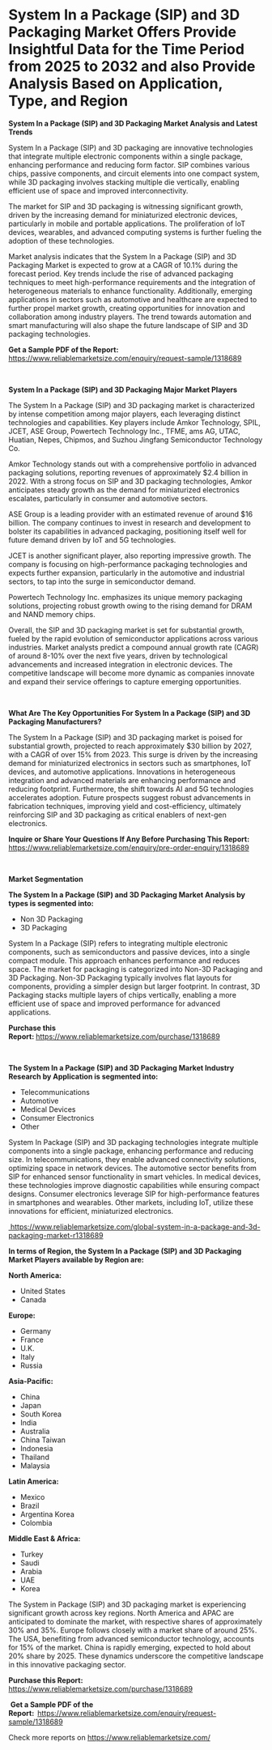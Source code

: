 <p><h1>System In a Package (SIP) and 3D Packaging Market Offers Provide Insightful Data for the Time Period from 2025 to 2032 and also Provide Analysis Based on Application, Type, and Region</h1></p><p><strong>System In a Package (SIP) and 3D Packaging Market Analysis and Latest Trends</strong></p>
<p><p>System In a Package (SIP) and 3D packaging are innovative technologies that integrate multiple electronic components within a single package, enhancing performance and reducing form factor. SIP combines various chips, passive components, and circuit elements into one compact system, while 3D packaging involves stacking multiple die vertically, enabling efficient use of space and improved interconnectivity. </p><p>The market for SIP and 3D packaging is witnessing significant growth, driven by the increasing demand for miniaturized electronic devices, particularly in mobile and portable applications. The proliferation of IoT devices, wearables, and advanced computing systems is further fueling the adoption of these technologies. </p><p>Market analysis indicates that the System In a Package (SIP) and 3D Packaging Market is expected to grow at a CAGR of 10.1% during the forecast period. Key trends include the rise of advanced packaging techniques to meet high-performance requirements and the integration of heterogeneous materials to enhance functionality. Additionally, emerging applications in sectors such as automotive and healthcare are expected to further propel market growth, creating opportunities for innovation and collaboration among industry players. The trend towards automation and smart manufacturing will also shape the future landscape of SIP and 3D packaging technologies.</p></p>
<p><strong>Get a Sample PDF of the Report:&nbsp;</strong> <a href="https://www.reliablemarketsize.com/enquiry/request-sample/1318689?utm_campaign=1832&utm_medium=2&utm_source=Github&utm_content=ia&utm_term=13022025&utm_id=system-in-a-package-sip-and-3d-packaging">https://www.reliablemarketsize.com/enquiry/request-sample/1318689</a></p>
<p>&nbsp;</p>
<p><strong>System In a Package (SIP) and 3D Packaging Major Market Players</strong></p>
<p><p>The System In a Package (SIP) and 3D packaging market is characterized by intense competition among major players, each leveraging distinct technologies and capabilities. Key players include Amkor Technology, SPIL, JCET, ASE Group, Powertech Technology Inc., TFME, ams AG, UTAC, Huatian, Nepes, Chipmos, and Suzhou Jingfang Semiconductor Technology Co.</p><p>Amkor Technology stands out with a comprehensive portfolio in advanced packaging solutions, reporting revenues of approximately $2.4 billion in 2022. With a strong focus on SIP and 3D packaging technologies, Amkor anticipates steady growth as the demand for miniaturized electronics escalates, particularly in consumer and automotive sectors.</p><p>ASE Group is a leading provider with an estimated revenue of around $16 billion. The company continues to invest in research and development to bolster its capabilities in advanced packaging, positioning itself well for future demand driven by IoT and 5G technologies.</p><p>JCET is another significant player, also reporting impressive growth. The company is focusing on high-performance packaging technologies and expects further expansion, particularly in the automotive and industrial sectors, to tap into the surge in semiconductor demand.</p><p>Powertech Technology Inc. emphasizes its unique memory packaging solutions, projecting robust growth owing to the rising demand for DRAM and NAND memory chips.</p><p>Overall, the SIP and 3D packaging market is set for substantial growth, fueled by the rapid evolution of semiconductor applications across various industries. Market analysts predict a compound annual growth rate (CAGR) of around 8-10% over the next five years, driven by technological advancements and increased integration in electronic devices. The competitive landscape will become more dynamic as companies innovate and expand their service offerings to capture emerging opportunities.</p></p>
<p>&nbsp;</p>
<p><strong>What Are The Key Opportunities For System In a Package (SIP) and 3D Packaging Manufacturers?</strong></p>
<p><p>The System In a Package (SIP) and 3D packaging market is poised for substantial growth, projected to reach approximately $30 billion by 2027, with a CAGR of over 15% from 2023. This surge is driven by the increasing demand for miniaturized electronics in sectors such as smartphones, IoT devices, and automotive applications. Innovations in heterogeneous integration and advanced materials are enhancing performance and reducing footprint. Furthermore, the shift towards AI and 5G technologies accelerates adoption. Future prospects suggest robust advancements in fabrication techniques, improving yield and cost-efficiency, ultimately reinforcing SIP and 3D packaging as critical enablers of next-gen electronics.</p></p>
<p><strong>Inquire or Share Your Questions If Any Before Purchasing This Report:</strong> <a href="https://www.reliablemarketsize.com/enquiry/pre-order-enquiry/1318689?utm_campaign=1832&utm_medium=2&utm_source=Github&utm_content=ia&utm_term=13022025&utm_id=system-in-a-package-sip-and-3d-packaging">https://www.reliablemarketsize.com/enquiry/pre-order-enquiry/1318689</a></p>
<p>&nbsp;</p>
<p><strong>Market Segmentation</strong></p>
<p><strong>The System In a Package (SIP) and 3D Packaging Market Analysis by types is segmented into:</strong></p>
<p><ul><li>Non 3D Packaging</li><li>3D Packaging</li></ul></p>
<p><p>System In a Package (SIP) refers to integrating multiple electronic components, such as semiconductors and passive devices, into a single compact module. This approach enhances performance and reduces space. The market for packaging is categorized into Non-3D Packaging and 3D Packaging. Non-3D Packaging typically involves flat layouts for components, providing a simpler design but larger footprint. In contrast, 3D Packaging stacks multiple layers of chips vertically, enabling a more efficient use of space and improved performance for advanced applications.</p></p>
<p><strong>Purchase this Report:&nbsp;</strong><a href="https://www.reliablemarketsize.com/purchase/1318689?utm_campaign=1832&utm_medium=2&utm_source=Github&utm_content=ia&utm_term=13022025&utm_id=system-in-a-package-sip-and-3d-packaging">https://www.reliablemarketsize.com/purchase/1318689</a></p>
<p>&nbsp;</p>
<p><strong>The System In a Package (SIP) and 3D Packaging Market Industry Research by Application is segmented into:</strong></p>
<p><ul><li>Telecommunications</li><li>Automotive</li><li>Medical Devices</li><li>Consumer Electronics</li><li>Other</li></ul></p>
<p><p>System In Package (SIP) and 3D packaging technologies integrate multiple components into a single package, enhancing performance and reducing size. In telecommunications, they enable advanced connectivity solutions, optimizing space in network devices. The automotive sector benefits from SIP for enhanced sensor functionality in smart vehicles. In medical devices, these technologies improve diagnostic capabilities while ensuring compact designs. Consumer electronics leverage SIP for high-performance features in smartphones and wearables. Other markets, including IoT, utilize these innovations for efficient, miniaturized electronics.</p></p>
<p><a href="https://www.reliablemarketsize.com/global-system-in-a-package-and-3d-packaging-market-r1318689?utm_campaign=1832&utm_medium=2&utm_source=Github&utm_content=ia&utm_term=13022025&utm_id=system-in-a-package-sip-and-3d-packaging">&nbsp;https://www.reliablemarketsize.com/global-system-in-a-package-and-3d-packaging-market-r1318689</a></p>
<p><strong>In terms of Region, the System In a Package (SIP) and 3D Packaging Market Players available by Region are:</strong></p>
<p>
    <p> <strong> North America: </strong>
        <ul>
            <li>United States</li>
            <li>Canada</li>
        </ul>
        </p> 
    <p> <strong> Europe: </strong>
        <ul>
            <li>Germany</li>
            <li>France</li>
            <li>U.K.</li>
            <li>Italy</li>
            <li>Russia</li>
        </ul>
        </p> 
    <p> <strong> Asia-Pacific: </strong>
        <ul>
            <li>China</li>
            <li>Japan</li>
            <li>South Korea</li>
            <li>India</li>
            <li>Australia</li>
            <li>China Taiwan</li>
            <li>Indonesia</li>
            <li>Thailand</li>
            <li>Malaysia</li>
        </ul>
        </p> 
    <p> <strong> Latin America: </strong>
        <ul>
            <li>Mexico</li>
            <li>Brazil</li>
            <li>Argentina Korea</li>
            <li>Colombia</li>
        </ul>
        </p> 
    <p> <strong> Middle East & Africa: </strong>
        <ul>
            <li>Turkey</li>
            <li>Saudi</li>
            <li>Arabia</li>
            <li>UAE</li>
            <li>Korea</li>
        </ul>
    </p>
    </p>
<p><p>The System in Package (SIP) and 3D packaging market is experiencing significant growth across key regions. North America and APAC are anticipated to dominate the market, with respective shares of approximately 30% and 35%. Europe follows closely with a market share of around 25%. The USA, benefiting from advanced semiconductor technology, accounts for 15% of the market. China is rapidly emerging, expected to hold about 20% share by 2025. These dynamics underscore the competitive landscape in this innovative packaging sector.</p></p>
<p><strong>Purchase this Report: </strong><a href="https://www.reliablemarketsize.com/purchase/1318689?utm_campaign=1832&utm_medium=2&utm_source=Github&utm_content=ia&utm_term=13022025&utm_id=system-in-a-package-sip-and-3d-packaging">https://www.reliablemarketsize.com/purchase/1318689</a></p>
<p>&nbsp;<strong>Get a Sample PDF of the Report:&nbsp;&nbsp;</strong><a href="https://www.reliablemarketsize.com/enquiry/request-sample/1318689?utm_campaign=1832&utm_medium=2&utm_source=Github&utm_content=ia&utm_term=13022025&utm_id=system-in-a-package-sip-and-3d-packaging">https://www.reliablemarketsize.com/enquiry/request-sample/1318689</a></p>
<p><strong></strong></p>
<p>Check more reports on <a href="https://www.reliablemarketsize.com/?utm_campaign=1832&utm_medium=2&utm_source=Github&utm_content=ia&utm_term=13022025&utm_id=system-in-a-package-sip-and-3d-packaging">https://www.reliablemarketsize.com/</a></p>